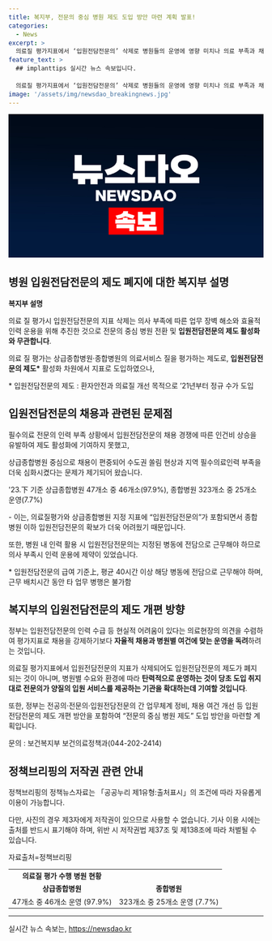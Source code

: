```yaml
---
title: 복지부, 전문의 중심 병원 제도 도입 방안 마련 계획 발표!
categories:
  - News
excerpt: >
  의료질 평가지표에서 ‘입원전담전문의’ 삭제로 병원들의 운영에 영향 미치나​ 의료 부족과 채용 경쟁으로 입원전담전문의 제도 제한적 활용. 상급종합병원 중심 운영으로 지방 의료 부족 심화. 정부는 자율적 채용과 운영 유도하며, 입원전담전문의 폐지 아닌 유연한 운영 필요. 입원전담전문의 개편 방안 마련 예정.
feature_text: >
  ## implanttips 실시간 뉴스 속보입니다.

  의료질 평가지표에서 ‘입원전담전문의’ 삭제로 병원들의 운영에 영향 미치나​ 의료 부족과 채용 경쟁으로 입원전담전문의 제도 제한적 활용. 상급종합병원 중심 운영으로 지방 의료 부족 심화. 정부는 자율적 채용과 운영 유도하며, 입원전담전문의 폐지 아닌 유연한 운영 필요. 입원전담전문의 개편 방안 마련 예정.
image: '/assets/img/newsdao_breakingnews.jpg'
---
```


<p><img src="/assets/img/newsdao_breakingnews.jpg" alt="implanttips 속보" /></p>

<h2 data-ke-size="size26">병원 입원전담전문의 제도 폐지에 대한 복지부 설명</h2>

<p data-ke-size="size16"><b>복지부 설명</b></p>

<p data-ke-size="size16">의료 질 평가시 입원전담전문의 지표 삭제는 의사 부족에 따른 업무 장벽 해소와 효율적 인력 운용을 위해 추진한 것으로 전문의 중심 병원 전환 및 <b>입원전담전문의 제도 활성화와 무관합니다</b>.</p>

<p data-ke-size="size16">의료 질 평가는 상급종합병원·종합병원의 의료서비스 질을 평가하는 제도로, <b>입원전담전문의 제도*</b> 활성화 차원에서 지표로 도입하였으나,</p>

<p data-ke-size="size16">* 입원전담전문의 제도 : 환자안전과 의료질 개선 목적으로 ’21년부터 정규 수가 도입</p>

<h2 data-ke-size="size26">입원전담전문의 채용과 관련된 문제점</h2>

<p data-ke-size="size16">필수의료 전문의 인력 부족 상황에서 입원전담전문의 채용 경쟁에 따른 인건비 상승을 유발하여 제도 활성화에 기여하지 못했고,</p>

<p data-ke-size="size16">상급종합병원 중심으로 채용이 편중되어 수도권 쏠림 현상과 지역 필수의료인력 부족을 더욱 심화시켰다는 문제가 제기되어 왔습니다.</p>

<p data-ke-size="size16">'23.下 기준 상급종합병원 47개소 중 46개소(97.9%), 종합병원 323개소 중 25개소 운영(7.7%)</p>

<p data-ke-size="size16">- 이는, 의료질평가와 상급종합병원 지정 지표에 “입원전담전문의”가 포함되면서 종합병원 이하 입원전담전문의 확보가 더욱 어려웠기 때문입니다.</p>

<p data-ke-size="size16">또한, 병원 내 인력 활용 시 입원전담전문의는 지정된 병동에 전담으로 근무해야 하므로 의사 부족시 인력 운용에 제약이 있었습니다.</p>

<p data-ke-size="size16">* 입원전담전문의 급여 기준上, 평균 40시간 이상 해당 병동에 전담으로 근무해야 하며, 근무 배치시간 동안 타 업무 병행은 불가함</p>

<h2 data-ke-size="size26">복지부의 입원전담전문의 제도 개편 방향</h2>

<p data-ke-size="size16">정부는 입원전담전문의 인력 수급 등 현실적 어려움이 있다는 의료현장의 의견을 수렴하여 평가지표로 채용을 강제하기보다 <b>자율적 채용과 병원별 여건에 맞는 운영을 독려</b>하려는 것입니다.</p>

<p data-ke-size="size16">의료질 평가지표에서 입원전담전문의 지표가 삭제되어도 입원전담전문의 제도가 폐지되는 것이 아니며, 병원별 수요와 환경에 따라 <b>탄력적으로 운영하는 것이 당초 도입 취지대로 전문의가 양질의 입원 서비스를 제공하는 기관을 확대하는데 기여할 것입니다</b>.</p>

<p data-ke-size="size16">또한, 정부는 전공의·전문의·입원전담전문의 간 업무체계 정비, 채용 여건 개선 등 입원전담전문의 제도 개편 방안을 포함하여 “전문의 중심 병원 제도” 도입 방안을 마련할 계획입니다.</p>

<p data-ke-size="size16">문의 : 보건복지부 보건의료정책과(044-202-2414)</p>

<h2 data-ke-size="size26">정책브리핑의 저작권 관련 안내</h2>

<p data-ke-size="size16">정책브리핑의 정책뉴스자료는 「공공누리 제1유형:출처표시」의 조건에 따라 자유롭게 이용이 가능합니다.</p>

<p data-ke-size="size16">다만, 사진의 경우 제3자에게 저작권이 있으므로 사용할 수 없습니다. 기사 이용 시에는 출처를 반드시 표기해야 하며, 위반 시 저작권법 제37조 및 제138조에 따라 처벌될 수 있습니다.</p>

<p data-ke-size="size16">자료출처=정책브리핑 </p>

<table>
  <tr>
    <td style="text-align: center; height: 17px;"><b>의료질 평가 수행 병원 현황</b></td>
  </tr>
  <tr>
    <td style="text-align: center; height: 17px;"><b>상급종합병원</b></td>
    <td style="text-align: center; height: 17px;"><b>종합병원</b></td>
  </tr>
  <tr>
    <td style="text-align: center; height: 17px;">47개소 중 46개소 운영 (97.9%)</td>
    <td style="text-align: center; height: 17px;">323개소 중 25개소 운영 (7.7%)</td>
  </tr>
</table>

<hr>
실시간 뉴스 속보는, <a href="https://newsdao.kr" rel="dofollow">https://newsdao.kr</a>


